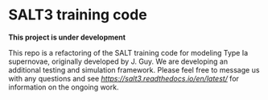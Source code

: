 SALT3 training code
===================

**This project is under development**

This repo is a refactoring of the SALT training code
for modeling Type Ia supernovae, originally developed by J. Guy.
We are developing an additional testing and simulation framework.
Please feel free to message us with any questions and see
<em>https://salt3.readthedocs.io/en/latest/</em> for
information on the ongoing work.
